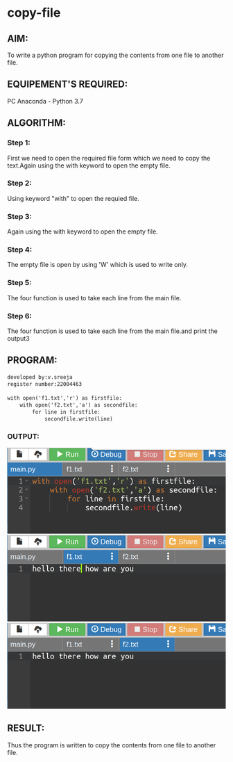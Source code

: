 # copy-file
## AIM:
To write a python program for copying the contents from one file to another file.
## EQUIPEMENT'S REQUIRED: 
PC
Anaconda - Python 3.7
## ALGORITHM: 
### Step 1:
First we need to open the required file form which we need to copy the text.Again using the with keyword to open the empty file.

### Step 2: 
 Using keyword "with" to open the requied file.

### Step 3: 
Again using the with keyword to open the empty file.

### Step 4:  
The empty file is open by using 'W' which is used to write only.

### Step 5: 
The four function is used to take each line from the main file.

### Step 6: 
The four function is used to take each line from the main file.and print the output3

## PROGRAM:
```
developed by:v.sreeja
register number:22004463

with open('f1.txt','r') as firstfile:
    with open('f2.txt','a') as secondfile:
        for line in firstfile:
            secondfile.write(line)
```

### OUTPUT:
![output](Screenshot%20from%202023-01-26%2014-15-21.png)
![output](Screenshot%20from%202023-01-26%2014-34-08.png)
![output](Screenshot%20from%202023-01-26%2014-34-16.png)




## RESULT:
Thus the program is written to copy the contents from one file to another file.